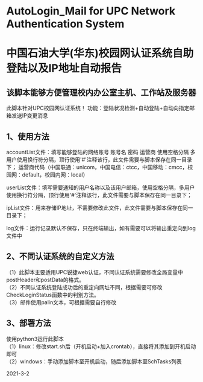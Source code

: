 # AutoLogin_Mail for UPC Network Authentication System
# 中国石油大学(华东)校园网认证系统自助登陆以及IP地址自动报告
## 该脚本能够方便管理校内办公室主机、工作站及服务器
此脚本针对UPC校园网认证系统！
功能：登陆状况检测+自动登陆+自动向指定邮箱发送IP变更消息
## 1、使用方法   
accountList文件：填写能够登陆的网络账号 账号名 密码 运营商 使用空格分隔 多用户使用换行符分隔，顶行使用'#'注释该行，此文件需要与脚本保存在同一目录下；
        运营商代码（中国联通：unicom，中国电信：ctcc，中国移动：cmcc，校园网：default，校园内网：local）  
        
userList文件：填写需要通知的用户名称以及该用户邮箱，使用空格分隔，多用户使用换行符分隔，顶行使用'#'注释该行，此文件需要与脚本保存在同一目录下；    

ipList文件：用来存储IP地址，不需要修改此文件，此文件需要与脚本保存在同一目录下；

log文件：运行记录默认不保存，只在终端输出，如有需要可以将输出重定向到log文件中

## 2、不同认证系统的自定义方法
（1）此脚本主要适用UPC锐捷web认证，不同认证系统需要修改全局变量中postHeader和postData的格式。  
（2）不同认证系统登陆成功后的重定向网址不同，根据需要可修改CheckLoginStatus函数中的判别方法。  
（3）邮件使用palin文本，可根据需要自行修改   
## 3、部署方法
使用python3运行此脚本    
（1）linux：修改start.sh后（开机启动+加入crontab），直接将其添加到开机启动即可    
（2）windows：手动添加脚本至开机启动，随后添加脚本至SchTasks列表   

2021-3-2
